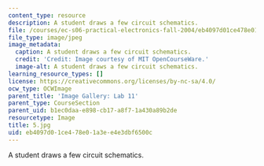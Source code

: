 ```yaml
---
content_type: resource
description: A student draws a few circuit schematics.
file: /courses/ec-s06-practical-electronics-fall-2004/eb4097d01ce478e01a3ee4e3dbf6500c_5.jpg
file_type: image/jpeg
image_metadata:
  caption: A student draws a few circuit schematics.
  credit: 'Credit: Image courtesy of MIT OpenCourseWare.'
  image-alt: A student draws a few circuit schematics.
learning_resource_types: []
license: https://creativecommons.org/licenses/by-nc-sa/4.0/
ocw_type: OCWImage
parent_title: 'Image Gallery: Lab 11'
parent_type: CourseSection
parent_uid: b1ec0daa-e898-cb17-a8f7-1a430a89b2de
resourcetype: Image
title: 5.jpg
uid: eb4097d0-1ce4-78e0-1a3e-e4e3dbf6500c
---
```

A student draws a few circuit schematics.